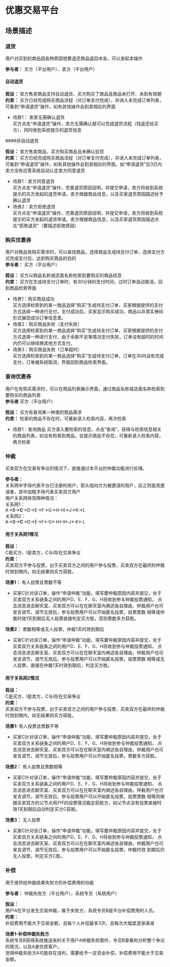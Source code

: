 # 优惠交易平台

## 场景描述

### 退货

用户对买到的商品因各种原因想要退还商品返回本金，可以发起本操作

**参与者：**  买方（平台用户）、卖方（平台用户）

#### 自动退货

**假设：** 卖方售卖商品支持自动退货、买方购买了商品且商品未打开、未到有效期   
**约束：** 买方已经完成购买商品流程（对订单支付完成），并进入未完成订单列表，可看到“申请退货”操作，如有其他操作会到其相应的界面  
   
- 场景1： 卖家无需确认退货  
        买方点击“申请退货”操作，卖方无需确认就可以完成退货流程（钱返还给买方），同时收到系统提示的退货信息
        
####非自动退货  

**假设：** 卖方售卖商品、买方购买商品且未确认验货  
**约束：** 买方已经完成购买商品流程（对订单支付完成），并进入未完成订单列表，可看到“申请退货”操作，如有其他操作会到其相应的界面。如“申请退货”后3日内卖方没有应答系统自动认定卖方同意退货 

- 场景1：卖方同意退货  
买方点击“申请退货”操作，完善退货原因说明，并提交申请，卖方将收到系统提示的买方发起的退货申请，卖方根据商品信息，以及买家退货原因描述给予确认退货  
- 场景2：卖方拒绝退货  
买方点击“申请退货”操作，完善退货原因说明，并提交申请，卖方将收到系统提示的买方发起的退货申请，卖方根据商品信息，以及买家退货原因描述点击“拒绝退货”（要描述拒绝原因）  


### 购买优惠券
用户对商品有购买需求时，可以查找商品，选择商品生成待支付订单，选择支付方式完成支付后，达到购买商品的目的  
**参与者：** 买方（平台用户）  

**假设：** 买方以商品名称或店面名称检索到要购买的商品信息  
**约束：** 买方在生成待支付订单时，有30分钟的支付时间，过时订单自动取消，回到商品检索界面  

- 场景1：购买商品成功  
  买方选择检索到的某一商品选择“购买”生成待支付订单，买家根据提供的支付方式选择一种进行支付，支付成功后，买家显示购买成功，商品以非真实券码形式展现成功订单信息里。  
- 场景2：购买商品失败（支付失败）  
  买方选择检索到的某一商品选择“购买”生成待支付订单，买家根据提供的支付方式选择一种进行支付，由于余额不足等情况支付失败，订单没有超时的时间内仍可以继续换其他方式支付。  
- 场景3：购买商品失败（订单超时）  
  买方选择检索到的某一商品选择“购买”生成待支付订单，订单在30内没有完成支付，订单被系统取消，界面回到商品检索界面。  
  


### 查询优惠券
用户在有购买需求时，可以在商品列表展示界面，通过商品名称或店面名称检索到要购买的商品列表  
**参与者** 买方（平台用户）  

**假设：** 买方有查询某一种类的商品需求  
**约束：** 检索的商品不存在时，可重新录入检索内容，再次检索  

- 场景1：查询商品
   买方录入要检索的信息，点击“查询”，获得与检索信息相关的商品列表，如没有检索到商品，会提示商品不存在，可重新录入检索内容，再次检索  
   
   
### 仲裁  

买卖双方在交易有争议的情况下，直接通过本平台的仲裁功能进行处理。  

**参与者：**  
关系网中字母代表平台已注册的用户，箭头指向方为被邀请的用户，反之则是其邀请者，其中加粗字母代表买卖双方用户  
用户关系网体现两种情况：  
关系网1：  
A->B->**C**->D->E->F->G->H->**I**->J->K->L  
关系网2：  
A->B->**C**->D->E->F<-G<-H<-**I**<-J<-K<-L  

#### 用于关系网1情况

**假设：**    
 C是买方、I是卖方，C与I存在交易争议  
**约束：**    
买卖双方不参与投票，出于买卖双方之间的用户参与投票，买卖双方在最终的仲裁时效到期内，如无结果则买方获胜。  

**场景1：** 有人投票且票数不等  
- 买家C针对该订单，操作“申请仲裁”功能，填写要仲裁原因内容并提交，处于买卖双方关系链条之间的用户D、E、F、G、H将收到参与仲裁投票通知，
  点击消息进去聊天室，买卖双方可以在在聊天室内阐述各自理由，仲裁用户也可发言调节，调节无效后，参与投票用户可以开始匿名投票，投票票数
  相等或仲裁时效1天到期后无人投票直接判定买方胜，否则票数多方获胜。  

**场景2：** 票数相等或无人投票，仲裁1天时效到期后  
- 买家C针对该订单，操作“申请仲裁”功能，填写要仲裁原因内容并提交，处于买卖双方关系链条之间的用户D、E、F、G、H将收到参与仲裁投票通知，
  点击消息进去聊天室，买卖双方可以在在聊天室内阐述各自理由，仲裁用户也可发言调节，调节无效后，参与投票用户可以开始匿名投票，投票票数
  相等或无人投票，直接在仲裁1天时效到期后，判定买方胜。

#### 用于关系网2情况

**假设：**    
 C是买方、I是卖方，C与I存在交易争议  
**约束：**    
买卖双方不参与投票，出于买卖双方之间的用户参与投票，买卖双方在最终的仲裁时效到期内，如无结果则买方获胜。  

**场景1:** 有人投票且票数不等  
- 买家C针对该订单，操作“申请仲裁”功能，填写要仲裁原因内容并提交，处于买卖双方关系链条之间的用户D、E、F、G、H将收到参与仲裁投票通知，
  点击消息进去聊天室，买卖双方可以在在聊天室内阐述各自理由，仲裁用户也可发言调节，调节无效后，参与投票用户可以开始匿名投票，票数多方获胜。  
   
**场景2：** 有人投票且票数相等  
- 买家C针对该订单，操作“申请仲裁”功能，填写要仲裁原因内容并提交，处于买卖双方关系链条之间的用户D、E、F、G、H将收到参与仲裁投票通知，
  点击消息进去聊天室，买卖双方可以在在聊天室内阐述各自理由，仲裁用户也可发言调节，调节无效后，参与投票用户可以开始匿名投票，投票票数
  相等则根据买卖双方的父节点用户F的投票情况裁定获胜方，如父节点没有投票直接时效1天到期后自动判定买方C获胜。   
  
**场景3：** 无人投票  
- 买家C针对该订单，操作“申请仲裁”功能，填写要仲裁原因内容并提交，处于买卖双方关系链条之间的用户D、E、F、G、H将收到参与仲裁投票通知，
  点击消息进去聊天室，买卖双方可以在在聊天室内阐述各自理由，仲裁用户也可发言调节，调节无效后，参与投票用户可以开始匿名投票，仲裁时效
  到期后仍无人投票，判定买方C胜。  
   
   
  
### 补偿  
  
  
用于提供给仲裁结果失败方的补偿费用的功能  
  
**参与者：** 仲裁失败方（平台用户），系统专员（系统用户）  

  
**假设：**  
用户A在平台发生交易仲裁，属于失败方，系统专员B是平台补偿费用的人员。  
**约束：**  
补偿费用不能大于交易金额，且每个人补偿最多3次，且每次大幅度逐渐递减  
  
**场景1-补偿仲裁失败方**  
系统专员B获得系统推送来的关于用户A仲裁失败案件，专员B查看和分析整个争议的情况，以及A是优质客户，  
觉得仲裁失败方A可能存在误判，需要给予一定资金补偿，补偿费用不能大于交易金额。  
  
  


  
  



   
  




   
       
